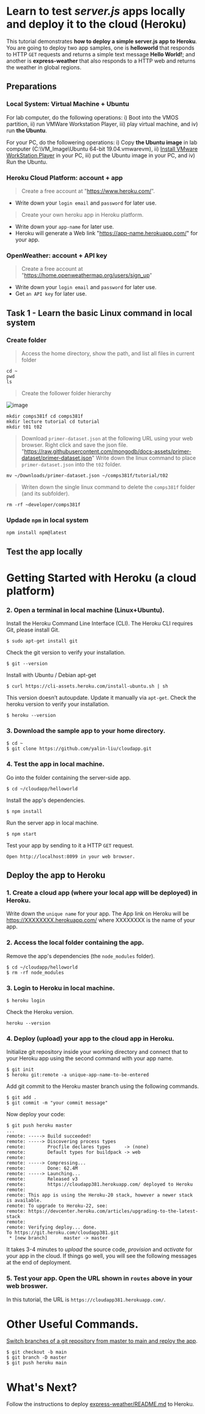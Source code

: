 # Learn to test *server.js* apps locally and deploy it to the cloud (Heroku)
This tutorial demonstrates **how to deploy a simple server.js app to Heroku**. You are going to deploy two app samples, one is **helloworld** that responds to HTTP `GET` requests and returns a simple text message **Hello World!**; and another is **express-weather** that also responds to a HTTP web and returns the weather in global regions.

## Preparations
### Local System: Virtual Machine + Ubuntu
For lab computer, do the following operations:
i) Boot into the VMOS partition, 
ii) run VMWare Workstation Player, 
iii) play virtual machine, and 
iv) run **the Ubuntu**.

For your PC, do the followering operations:
i) Copy **the Ubuntu image** in lab computer (C:\VM_Image\Ubuntu 64-bit 19.04.vmwarevm), 
ii) [Install VMware WorkStation Player](www.vmware.com/asean/products/workstation-player/workstation-player-evaluation.html) in your PC, 
iii) put the Ubuntu image in your PC, and 
iv) Run the Ubuntu.

### Heroku Cloud Platform: account + app
> Create a free account at "https://www.heroku.com/".  
- Write down your `login email` and `password` for later use.

> Create your own heroku app in Heroku platform.
- Write down your `app-name` for later use. 
- Heroku will generate a Web link "https://app-name.herokuapp.com/" for your app.

### OpenWeather: account + API key
> Create a free account at "https://home.openweathermap.org/users/sign_up"
- Write down your `login email` and `password` for later use.
- Get `an API key` for later use.

## Task 1 - Learn the basic Linux command in local system 
### Create folder 
> Access the home directory, show the path, and list all files in current folder
```
cd ~
pwd
ls
```
> Create the follower folder hierarchy 

![image](https://user-images.githubusercontent.com/42903384/185931911-18732174-0343-46f3-8bd3-5966f667b76b.png)

```
mkdir comps381f cd comps381f
mkdir lecture tutorial cd tutorial
mkdir t01 t02
```
> Download `primer-dataset.json` at the following URL using your web browser. Right click and save the json file.
"https://raw.githubusercontent.com/mongodb/docs-assets/primer-dataset/primer-dataset.json"
> Write down the linux command to place `primer-dataset.json` into the `t02` folder.
```
mv ~/Downloads/primer-dataset.json ~/comps381f/tutorial/t02
```
> Writen down the single linux command to delete the `comps381f` folder (and its subfolder).
```
rm -rf ~developer/comps381f
```


### Updade `npm` in local system
```
npm install npm@latest
```


## Test the app locally
# Getting Started with Heroku (a cloud platform)

### 2. Open a terminal in local machine (Linux+Ubuntu).
Install the Heroku Command Line Interface (CLI). 
The Heroku CLI requires Git, please install Git.
```
$ sudo apt-get install git
```
Check the git version to verify your installation.
```
$ git --version
```
Install with Ubuntu / Debian apt-get
```
$ curl https://cli-assets.heroku.com/install-ubuntu.sh | sh
```
This version doesn’t autoupdate. Update it manually via `apt-get`. 
Check the heroku version to verify your installation.
```
$ heroku --version
```
### 3. Download the sample app to your **home** directory.
```
$ cd ~
$ git clone https://github.com/yalin-liu/cloudapp.git
```
### 4. Test the app in local machine. 
Go into the folder containing the server-side app.
```
$ cd ~/cloudapp/helloworld
```
Install the app's dependencies.
```
$ npm install
```
Run the server app in local machine.
```
$ npm start
```
Test your app by sending to it a HTTP `GET` request.  
```
Open http://localhost:8099 in your web browser.
```
## Deploy the app to Heroku
### 1. Create a cloud app (where your local app will be deployed) in Heroku. 
Write down the `unique name` for your app. The App link on Heroku will be https://XXXXXXXX.herokuapp.com/ where XXXXXXXX is the name of your app.
### 2. Access the local folder containing the app.  
Remove the app's dependencies (the `node_modules` folder).
```
$ cd ~/cloudapp/helloworld
$ rm -rf node_modules
```
### 3. Login to Heroku in local machine. 
```
$ heroku login
```       
Check the Heroku version.
```
heroku --version
```
### 4. Deploy (upload) your app to the cloud app in Heroku.
Initialize git repository inside your working directory and connect that to your Heroku app using the second command with your app name.
```
$ git init
$ heroku git:remote -a unique-app-name-to-be-entered
```
Add git commit to the Heroku master branch using the following commands.
```
$ git add .
$ git commit -m "your commit message"
```
Now deploy your code:
```
$ git push heroku master
...
remote: -----> Build succeeded!
remote: -----> Discovering process types
remote:        Procfile declares types     -> (none)
remote:        Default types for buildpack -> web
remote: 
remote: -----> Compressing...
remote:        Done: 62.4M
remote: -----> Launching...
remote:        Released v3
remote:        https://cloudapp381.herokuapp.com/ deployed to Heroku
remote: 
remote: This app is using the Heroku-20 stack, however a newer stack is available.
remote: To upgrade to Heroku-22, see:
remote: https://devcenter.heroku.com/articles/upgrading-to-the-latest-stack
remote: 
remote: Verifying deploy... done.
To https://git.heroku.com/cloudapp381.git
 * [new branch]      master -> master
```
It takes 3-4 minutes to *upload* the source code, *provision* and *activate* for your app in the cloud.  If things go well, you will see the following messages at the end of deployment. 
### 5. Test your app.  Open the URL shown in `routes` above in your web broswer. 
In this tutorial, the URL is `https://cloudapp381.herokuapp.com/`.
# Other Useful Commands.
[Switch branches of a git repository from master to main and reploy the app](https://help.heroku.com/O0EXQZTA/how-do-i-switch-branches-from-master-to-main).
```
$ git checkout -b main
$ git branch -D master
$ git push heroku main
```
# What's Next?
Follow the instructions to deploy [express-weather/README.md](https://github.com/yalin-liu/cloudapp/blob/1d4136ba314de582e6928bcb8fae830011aa37c4/express-weather/README.md) to Heroku.
